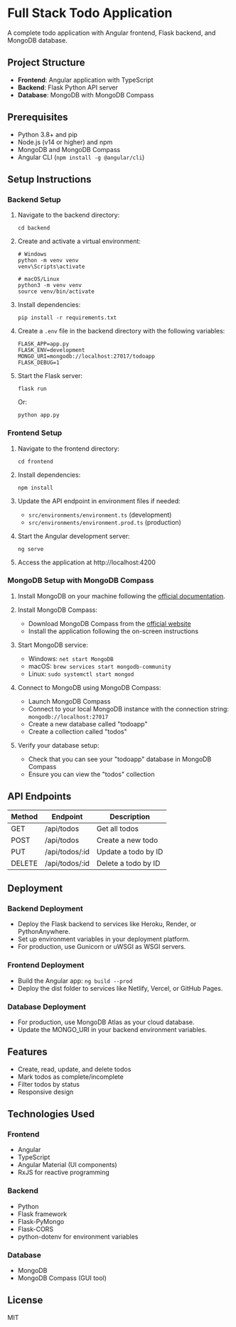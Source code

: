 # Full Stack Todo Application

A complete todo application with Angular frontend, Flask backend, and MongoDB database.

## Project Structure

- **Frontend**: Angular application with TypeScript
- **Backend**: Flask Python API server
- **Database**: MongoDB with MongoDB Compass

## Prerequisites

- Python 3.8+ and pip
- Node.js (v14 or higher) and npm
- MongoDB and MongoDB Compass
- Angular CLI (`npm install -g @angular/cli`)

## Setup Instructions

### Backend Setup

1. Navigate to the backend directory:

   ```
   cd backend
   ```

2. Create and activate a virtual environment:

   ```
   # Windows
   python -m venv venv
   venv\Scripts\activate

   # macOS/Linux
   python3 -m venv venv
   source venv/bin/activate
   ```

3. Install dependencies:

   ```
   pip install -r requirements.txt
   ```

4. Create a `.env` file in the backend directory with the following variables:

   ```
   FLASK_APP=app.py
   FLASK_ENV=development
   MONGO_URI=mongodb://localhost:27017/todoapp
   FLASK_DEBUG=1
   ```

5. Start the Flask server:
   ```
   flask run
   ```
   Or:
   ```
   python app.py
   ```

### Frontend Setup

1. Navigate to the frontend directory:

   ```
   cd frontend
   ```

2. Install dependencies:

   ```
   npm install
   ```

3. Update the API endpoint in environment files if needed:

   - `src/environments/environment.ts` (development)
   - `src/environments/environment.prod.ts` (production)

4. Start the Angular development server:
   ```
   ng serve
   ```
5. Access the application at http://localhost:4200

### MongoDB Setup with MongoDB Compass

1. Install MongoDB on your machine following the [official documentation](https://docs.mongodb.com/manual/installation/).

2. Install MongoDB Compass:

   - Download MongoDB Compass from the [official website](https://www.mongodb.com/products/compass)
   - Install the application following the on-screen instructions

3. Start MongoDB service:

   - Windows: `net start MongoDB`
   - macOS: `brew services start mongodb-community`
   - Linux: `sudo systemctl start mongod`

4. Connect to MongoDB using MongoDB Compass:

   - Launch MongoDB Compass
   - Connect to your local MongoDB instance with the connection string: `mongodb://localhost:27017`
   - Create a new database called "todoapp"
   - Create a collection called "todos"

5. Verify your database setup:
   - Check that you can see your "todoapp" database in MongoDB Compass
   - Ensure you can view the "todos" collection

## API Endpoints

| Method | Endpoint       | Description         |
| ------ | -------------- | ------------------- |
| GET    | /api/todos     | Get all todos       |
| POST   | /api/todos     | Create a new todo   |
| PUT    | /api/todos/:id | Update a todo by ID |
| DELETE | /api/todos/:id | Delete a todo by ID |

## Deployment

### Backend Deployment

- Deploy the Flask backend to services like Heroku, Render, or PythonAnywhere.
- Set up environment variables in your deployment platform.
- For production, use Gunicorn or uWSGI as WSGI servers.

### Frontend Deployment

- Build the Angular app: `ng build --prod`
- Deploy the dist folder to services like Netlify, Vercel, or GitHub Pages.

### Database Deployment

- For production, use MongoDB Atlas as your cloud database.
- Update the MONGO_URI in your backend environment variables.

## Features

- Create, read, update, and delete todos
- Mark todos as complete/incomplete
- Filter todos by status
- Responsive design

## Technologies Used

### Frontend

- Angular
- TypeScript
- Angular Material (UI components)
- RxJS for reactive programming

### Backend

- Python
- Flask framework
- Flask-PyMongo
- Flask-CORS
- python-dotenv for environment variables

### Database

- MongoDB
- MongoDB Compass (GUI tool)

## License

MIT
